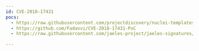 ```yaml
---
id: CVE-2018-17431
pocs:
  - https://raw.githubusercontent.com/projectdiscovery/nuclei-templates/master/cves/2018/CVE-2018-17431.yaml
  - https://github.com/Fadavvi/CVE-2018-17431-PoC
  - https://raw.githubusercontent.com/jaeles-project/jaeles-signatures/master/cves/comodo-utmc-rce-cve-2018-17431.yaml

---
```

